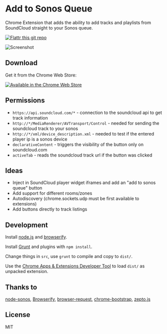 Add to Sonos Queue
==================

Chrome Extension that adds the ability to add tracks and playlists from SoundCloud straight to your Sonos queue.

[![Flattr this git repo](https://api.flattr.com/button/flattr-badge-large.png)](https://flattr.com/submit/auto?user_id=robbi5&url=https%3A%2F%2Fgithub.com%2Frobbi5%2Fadd-to-sonos-queue)

![Screenshot](https://raw.githubusercontent.com/robbi5/add-to-sonos-queue/master/screenshots/happy-0.1.0.jpg)

Download
--------
Get it from the Chrome Web Store:


[![Available in the Chrome Web Store](https://developer.chrome.com/webstore/images/ChromeWebStore_BadgeWBorder_v2_206x58.png)](https://chrome.google.com/webstore/detail/add-to-sonos-queue/mjlgdiclanhcloangjbhpmoagbhmjlgc)

Permissions
-----------
* `https://api.soundcloud.com/*` - connection to the soundcloud api to get track information
* `http://*/MediaRenderer/AVTransport/Control` - needed for sending the soundcloud track to your sonos
* `http://*/xml/device_description.xml` - needed to test if the entered player ip is a sonos device
* `declarativeContent` - triggers the visibility of the button only on soundcloud.com
* `activeTab` - reads the soundcloud track url if the button was clicked

Ideas
-----
* Inject in SoundCloud player widget iframes and add an "add to sonos queue" button
* Add support for different rooms/zones
* Autodiscovery (chrome.sockets.udp must be first available to extensions)
* Add buttons directly to track listings

Development
-----------
Install [node.js](http://nodejs.org/) and [browserify](http://browserify.org/).

Install [Grunt](http://gruntjs.com/) and plugins with `npm install`.

Change things in `src`, use `grunt` to compile and copy to `dist/`.

Use the [Chrome Apps & Extensions Developer Tool](https://chrome.google.com/webstore/detail/chrome-apps-extensions-de/ohmmkhmmmpcnpikjeljgnaoabkaalbgc) to load `dist/` as unpacked extension.

Thanks to
---------
[node-sonos](https://github.com/bencevans/node-sonos),
[Browserify](http://browserify.org),
[browser-request](https://github.com/iriscouch/browser-request),
[chrome-bootstrap](https://github.com/roykolak/chrome-bootstrap),
[zepto.js](http://zeptojs.com)

License
-------
MIT